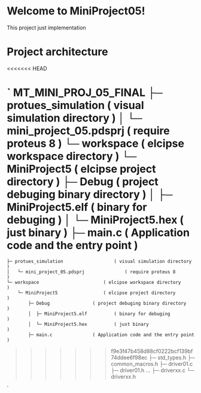 # Welcome to MiniProject05!
This project just implementation 

# Project architecture

<<<<<<< HEAD

`
	MT_MINI_PROJ_05_FINAL
	├─ protues_simulation           ( visual simulation directory          )
	│	└─ mini_project_05.pdsprj   ( require proteus 8                    )
	└─ workspace                    ( elcipse workspace directory          )
		└─ MiniProject5             ( elcipse project directory            )
			├─ Debug                ( project debuging binary directory    )
			│  ├─ MiniProject5.elf  ( binary for debuging                  )
			│  └─ MiniProject5.hex  ( just binary                          )
			├─ main.c               ( Application code and the entry point )
=======
    ├─ protues_simulation					( visual simulation directory			)
    │   └─ mini_project_05.pdsprj				( require proteus 8          			)
    └─ workspace 						( elcipse workspace directory			)
		└─ MiniProject5 				( elcipse project directory  			)
			├─ Debug				( project debuging binary directory		)
			│  ├─ MiniProject5.elf 			( binary for debuging        			)
			│  └─ MiniProject5.hex 			( just binary                			)
			├─ main.c 				( Application code and the entry point		)
>>>>>>> f9e3f47b458d88cf0222bcf139bf74ddee6f98ec
			├─ std_types.h
			├─ common_macros.h
			├─ driver01.c
			├─ driver01.h
			...
			├─ driverxx.c
			└─ driverxx.h

`